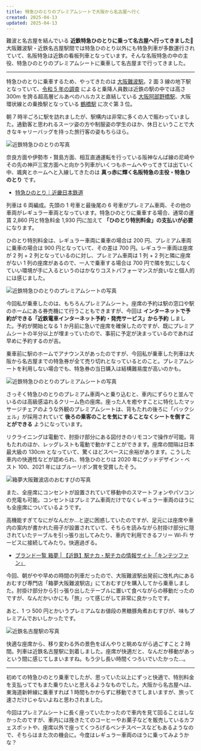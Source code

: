 ```yaml
---
title: 特急ひのとりのプレミアムシートで大阪から名古屋へ行く
created: 2025-04-13
updated: 2025-04-13
---
```


難波と名古屋を結んでいる **近鉄特急ひのとりに乗って名古屋へ行ってきました🚆** 大阪難波駅・近鉄名古屋駅間では特急ひのとり以外にも特急列車が多数運行されていて、名阪特急は近鉄の看板列車となっています。そんな名阪特急の中の主役、特急ひのとりのプレミアムシートに乗車して名古屋まで行ってきました。

---

特急ひのとりに乗車するため、やってきたのは [大阪難波駅](https://www.kintetsu.co.jp/station/station_info/station01005.html)。2 面 3 線の地下駅となっていて、[令和 5 年の調査](https://www.kintetsu.co.jp/tetsudo/koutsu.html) によると乗降人員数は近鉄の駅の中では高さ 300m を誇る超高層ビルあべのハルカスと直結している [大阪阿部野橋駅](https://www.kintetsu.co.jp/station/station_info/station07005.html)、大阪環状線との乗換駅となっている [鶴橋駅](https://www.kintetsu.co.jp/station/station_info/station02006.html) に次ぐ第 3 位。

朝 7 時半ごろに駅を訪れましたが、駅構内は非常に多くの人で賑わっていました。通勤客と思われるスーツ姿の方や制服姿の学生のほか、休日ということで大きなキャリーバッグを持った旅行客の姿もちらほら。

![近鉄特急ひのとりの写真](1ddc7998-bfff-47d3-5b0d-c086c3ac7600)

奈良方面や伊勢市・賢島方面、相互直通運転を行っている阪神なんば線の尼崎やその先の神戸三宮方面へと向かう列車がいくつもホームへやってきては出ていく中、颯爽とホームへと入線してきたのは **真っ赤に輝く名阪特急の主役・特急ひのとり** です。

- [特急ひのとり｜近畿日本鉄道](https://www.kintetsu.co.jp/senden/hinotori/)

列車は 6 両編成。先頭の 1 号車と最後尾の 6 号車がプレミアム車両、その他の車両がレギュラー車両となっています。特急ひのとりに乗車する場合、通常の運賃 2,860 円と特急料金 1,930 円に加えて **「ひのとり特別料金」の支払いが必要** になります。

ひのとり特別料金は、レギュラー車両に乗車の場合は 200 円、プレミアム車両に乗車の場合は 900 円となっていて、その差は 700 円。レギュラー車両は座席が 2 列 + 2 列となっているのに対し、プレミアム車両は 1 列 + 2 列と隣に座席がない 1 列の座席があるので、一人で乗車する場合は 700 円で隣を気にしなくていい環境が手に入るというのはかなりコストパフォーマンスが良いなと個人的には感じました。

![近鉄特急ひのとりのプレミアムシートの写真](13809bd6-e7cc-467f-125a-46f82338fb00)

今回私が乗車したのは、もちろんプレミアムシート。座席の予約は駅の窓口や駅のホームにある券売機にて行うこともできますが、今回は **インターネットで予約ができる「近鉄電車インターネット予約・発売サービス」から予約** しました。予約が開始となる 1 か月前に急いで座席を確保したのですが、既にプレミアムシートの半分以上が埋まっていたので、事前に予定が決まっているのであれば早めに予約するのが吉。

乗車前に駅のホームでアナウンスがあったのですが、今回私が乗車した列車は大阪から名古屋までの特急券が全て売り切れとなっているとのこと。プレミアムシートを利用しない場合でも、特急券の当日購入は結構難易度が高いのかも。

![近鉄特急ひのとりのプレミアムシートの写真](48c7a5c6-b668-4e66-05b7-c270c8843b00)

さっそく特急ひのとりのプレミアム車両へと乗り込むと、車内にずらりと並んでいるのは高級感溢れるクリーム色の座席。座った人を癒やすことに特化したマッサージチェアのような外観のプレミアムシートは、背もたれの後ろに「バックシェル」が採用されていて **後ろの乗客のことを気にすることなくシートを倒すことができる** ようになっています。

リクライニングは電動で、肘掛け部分にある図付きのリモコンで操作が可能。背もたれのほか、レッグレストも電動で動かすことができます。座席の間隔は日本最大級の 130cm となっていて、驚くほどスペースに余裕があります。こうした車内の快適性などが認められ、特急ひのとりは 2020 年にグッドデザイン・ベスト 100、2021 年にはブルーリボン賞を受賞したそう。

![箱夢大阪難波店のおむすびの写真](dcd6d221-bd69-45be-83aa-8874394ed000)

また、全座席にコンセントが設置されていて移動中のスマートフォンやパソコンの充電も可能。コンセントはプレミアム車両だけでなくレギュラー車両のほうにも全座席についているようです。

高機能すぎてなにがなんだか…と逆に困惑していたのですが、足元には座席や車内の案内が書かれた冊子が設置されていて、そちらを読みながら肘掛け部分に隠されていたテーブルを引っ張り出してみたり、車内で利用できるフリー Wi-Fi サービスに接続してみたり。快適過ぎる。

- [ブランド一覧 箱夢 | 【近鉄】駅ナカ・駅チカの情報サイト「キンテツファン」](https://kintetsu-rs.com/brand/brand_categ/brandca__hakoyume/)

今回、朝がやや早めの時間の列車だったので、大阪難波駅出発前に改札内にあるおむすび専門店「箱夢大阪難波駅店」にておむすびを購入してから乗車しました。肘掛け部分から引っ張り出したテーブルに置いて食べながらの移動だったのですが、なんだかいかにも「旅」って感じがして非常に良かったです。

あと、1 つ 500 円とかいうプレミアムなお値段の黒糖豚角煮おむすびが、味もプレミアムでおいしかったです。

![近鉄名古屋駅の写真](a3481cdf-057b-4cb5-f314-67a837ca4900)

快適な座席から、移り変わる外の景色をぼんやりと眺めながら過ごすこと 2 時間。列車は近鉄名古屋駅に到着しました。座席が快適だと、なんだか移動があっという間に感じてしまいますね。もう少し長い時間くつろいでいたかった…。

---

初めての特急ひのとり乗車でしたが、思っていた以上にずっと快適で、特別料金を支払ってでもまた乗りたいと思えるようなものでした。大阪から名古屋へは、東海道新幹線に乗車すれば 1 時間もかからずに移動できてしまいますが、旅って速さだけじゃないよねと思わされました。

今回はプレミアムシートに長く座っていたかったので車内を見て回ることはしなかったのですが、車内には挽きたてのコーヒーやお菓子などを販売しているカフェスポットや、座席以外で座ってくつろげるベンチスペースなどもあるようなので、そちらはまた次の機会に。今度はレギュラー車両のほうに乗ってみようかな？

